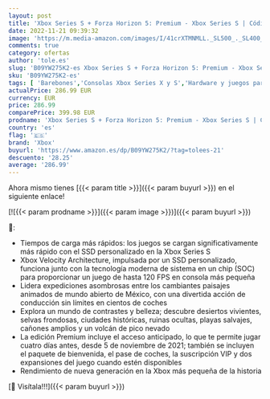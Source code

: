 ```yaml
---
layout: post
title: 'Xbox Series S + Forza Horizon 5: Premium - Xbox Series S | Código de descarga'
date: 2022-11-21 09:39:32
image: 'https://m.media-amazon.com/images/I/41crXTMNMLL._SL500_._SL400_.jpg'
comments: true
category: ofertas
author: 'tole.es'
slug: 'B09YW275K2-es Xbox Series S + Forza Horizon 5: Premium - Xbox Series S |...'
sku: 'B09YW275K2-es'
tags: [ 'Barebones','Consolas Xbox Series X y S','Hardware y juegos para Xbox Series X y S','Informática','Videojuegos','xbox','🇪🇸', ]
actualPrice: 286.99 EUR
currency: EUR
price: 286.99
comparePrice: 399.98 EUR
prodname: 'Xbox Series S + Forza Horizon 5: Premium - Xbox Series S | Código de descarga'
country: 'es'
flag: '🇪🇸'
brand: 'Xbox'
buyurl: 'https://www.amazon.es/dp/B09YW275K2/?tag=tolees-21'
descuento: '28.25'
average: '286.99'
---
```


Ahora mismo tienes [{{< param title >}}]({{< param buyurl >}}) en el siguiente enlace!

[![{{< param prodname >}}]({{< param image >}})]({{< param buyurl >}})

🔎:

- Tiempos de carga más rápidos: los juegos se cargan significativamente más rápido con el SSD personalizado en la Xbox Series S
- Xbox Velocity Architecture, impulsada por un SSD personalizado, funciona junto con la tecnología moderna de sistema en un chip (SOC) para proporcionar un juego de hasta 120 FPS en consola más pequeña
- Lidera expediciones asombrosas entre los cambiantes paisajes animados de mundo abierto de México, con una divertida acción de conducción sin límites en cientos de coches
- Explora un mundo de contrastes y belleza; descubre desiertos vivientes, selvas frondosas, ciudades históricas, ruinas ocultas, playas salvajes, cañones amplios y un volcán de pico nevado
- La edición Premium incluye el acceso anticipado, lo que te permite jugar cuatro días antes, desde 5 de noviembre de 2021; también se incluyen el paquete de bienvenida, el pase de coches, la suscripción VIP y dos expansiones del juego cuando estén disponibles
- Rendimiento de nueva generación en la Xbox más pequeña de la historia

[🛒 Visítala!!!]({{< param buyurl >}})
